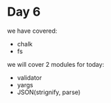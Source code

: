 # Day 6

we have covered:

- chalk
- fs

we will cover 2 modules for today:

- validator
- yargs
- JSON(strignify, parse)
